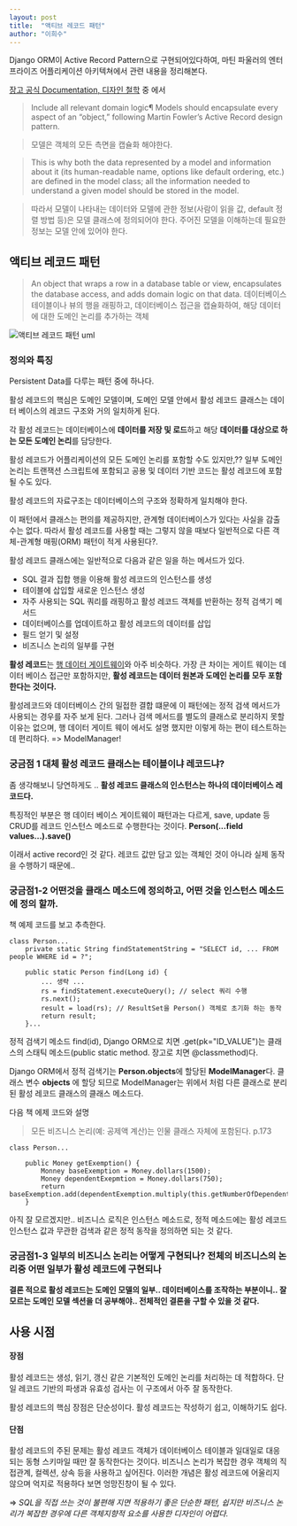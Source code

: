 ```yaml
---
layout: post
title:  "액티브 레코드 패턴"
author: "이희수"
---
```


Django ORM이 Active Record Pattern으로 구현되어있다하여, 마틴 파울러의 엔터프라이즈 어플리케이션 아키텍쳐에서 관련 내용을 정리해본다.

[장고 공식 Documentation, 디자인 철학](https://docs.djangoproject.com/en/2.2/misc/design-philosophies/#include-all-relevant-domain-logic) 중 에서

> Include all relevant domain logic¶
Models should encapsulate every aspect of an “object,” following Martin Fowler’s Active Record design pattern.

> 모델은 객체의 모든 측면을 캡슐화 해야한다.

> This is why both the data represented by a model and information about it (its human-readable name, options like default ordering, etc.) are defined in the model class; all the information needed to understand a given model should be stored in the model.

> 따라서 모델이 나타내는 데이터와 모델에 관한 정보(사람이 읽을 값, default 정렬 방법 등)은 모델 클래스에 정의되어야 한다. 주어진 모델을 이해하는데 필요한 정보는 모델 안에 있어야 한다.


## 액티브 레코드 패턴
> An object that wraps a row in a database table or view, encapsulates the database access, and adds domain logic on that data.
> 데이터베이스 테이블이나 뷰의 행을 래핑하고, 데이터베이스 접근을 캡슐화하여, 해당 데이터에 대한 도메인 논리를 추가하는 객체

![액티브 레코드 패턴 uml]({{site.url}}/assets/post_images/activeRecordSketch.gif )


### 정의와 특징
Persistent Data를 다루는 패턴 중에 하나다.

활성 레코드의 핵심은 도메인 모델이며, 도메인 모델 안에서 활성 레코드 클래스는 데이터 베이스의 레코드 구조와 거의 일치하게 된다.

각 활성 레코드는 데이터베이스에 **데이터를 저장 및 로드**하고 해당 **데이터를 대상으로 하는 모든 도메인 논리**를 담당한다.

활성 레코드가 어플리케이션의 모든 도메인 논리를 포함할 수도 있지만,?? 일부 도메인 논리는 트랜잭션 스크립트에 포함되고 공용 및 데이터 기반 코드는 활성 레코드에 포함될 수도 있다.

활성 레코드의 자료구조는 데이터베이스의 구조와 정확하게 일치해야 한다.

이 패턴에서 클래스는 편의를 제공하지만, 관계형 데이터베이스가 있다는 사실을 감출 수는 없다. 따라서 활성 레코드를 사용할 때는 그렇지 않을 때보다 일반적으로 다른 객체-관계형 매핑(ORM) 패턴이 적게 사용된다?.

활성 레코드 클래스에는 일반적으로 다음과 같은 일을 하는 메서드가 있다.

- SQL 결과 집합 행을 이용해 활성 레코드의 인스턴스를 생성
- 테이블에 삽입할 새로운 인스턴스 생성
- 자주 사용되는 SQL 쿼리를 래핑하고 활성 레코드 객체를 반환하는 정적 검색기 메서드
- 데이터베이스를 업데이트하고 활성 레코드의 데이터를 삽입
- 필드 얻기 및 설정
- 비즈니스 논리의 일부를 구현

**활성 레코드**는 [행 데이터 게이트웨이](https://martinfowler.com/eaaCatalog/rowDataGateway.html)와 아주 비슷하다. 가장 큰 차이는 게이트 웨이는 데이터 베이스 접근만 포함하지만, **활성 레코드는 데이터 원본과 도메인 논리를 모두 포함한다는 것이다.**

활성레코드와 데이터베이스 간의 밀접한 결합 떄문에 이 패턴에는 정적 검색 메서드가 사용되는 경우를 자주 보게 된다. 그러나 검색 메서드를 별도의 클래스로 분리하지 못할 이유는 없으며, 행 데이터 게이트 웨이 에서도 설명 했지만 이렇게 하는 편이 테스트하는 데 편리하다.
=> ModelManager!

### 궁금점 1 대체 활성 레코드 클래스는 테이블이냐 레코드냐?

좀 생각해보니 당연하게도 .. **활성 레코드 클래스의 인스턴스는 하나의 데이터베이스 레코드다.**

특징적인 부분은 행 데이터 베이스 게이트웨이 패턴과는 다르게, save, update 등 CRUD를 레코드 인스턴스 메소드로 수행한다는 것이다. **Person(...field values...).save()**

이래서 active record인 것 같다. 레코드 값만 담고 있는 객체인 것이 아니라 실제 동작을 수행하기 때문에..

### 궁금점1-2 어떤것을 클래스 메소드에 정의하고, 어떤 것을 인스턴스 메소드에 정의 할까.

책 예제 코드를 보고 추측한다.
```text
class Person...
    private static String findStatementString = "SELECT id, ... FROM people WHERE id = ?";

    public static Person find(Long id) {
        ... 생략 ...
        rs = findStatement.executeQuery(); // select 쿼리 수행
        rs.next();
        result = load(rs); // ResultSet을 Person() 객체로 초기화 하는 동작
        return result;
    }...
```

정적 검색기 메소드 find(id), Django ORM으로 치면 .get(pk="ID_VALUE")는 클래스의 스태틱 메소드(public static method. 장고로 치면 @classmethod)다.

Django ORM에서 정적 검색기는 **Person.objects**에 할당된 **ModelManager**다. 클래스 변수 **objects** 에 할당 되므로 ModelManager는 위에서 처럼 다른 클래스로 분리된 활성 레코드 클래스의 클래스 메소드다.

다음 책 에제 코드와 설명

> 모든 비즈니스 논리(예: 공제액 계산)는 인물 클래스 자체에 포함된다. p.173
```text
class Person...

    public Money getExemption() {
        Monney baseExemption = Money.dollars(1500);
        Money dependentExepmtion = Money.dollars(750);
        return baseExemption.add(dependentExemption.multiply(this.getNumberOfDependents()));
    }
```

아직 잘 모르겠지만.. 비즈니스 로직은 인스턴스 메소드로, 정적 메소드에는 활성 레코드 인스턴스 값과 무관한 검색과 같은 정적 동작을 정의하면 되는 것 같다.

### 궁금점1-3 일부의 비즈니스 논리는 어떻게 구현되나? 전체의 비즈니스의 논리중 어떤 일부가 활성 레코드에 구현되나
**결론 적으로 활성 레코드는 도메인 모델의 일부.. 데이터베이스를 조작하는 부분이니.. 잘 모르는 도메인 모델 섹션을 더 공부해야.. 전체적인 결론을 구할 수 있을 것 같다.**

## 사용 시점
#### 장점
활성 레코드는 생성, 읽기, 갱신 같은 기본적인 도메인 논리를 처리하는 데 적합하다. 단일 레코드 기반의 파생과 유효성 검사는 이 구조에서 아주 잘 동작한다.

활성 레코드의 핵심 장점은 단순성이다. 활성 레코드는 작성하기 쉽고, 이해하기도 쉽다.

#### 단점
활성 레코드의 주된 문제는 활성 레코드 객체가 데이터베이스 테이블과 일대일로 대응 되는 동형 스키마일 때만 잘 동작한다는 것이다. 비즈니스 논리가 복잡한 경우 객체의 직접관계, 컬렉션, 상속 등을 사용하고 싶어진다. 이러한 개념은 활성 레코드에 어울리지 않으며 억지로 적용하다 보면 엉망진창이 될 수 있다.

=> *SQL을 직접 쓰는 것이 불편해 지면 적용하기 좋은 단순한 패턴, 쉽지만 비즈니스 논리가 복잡한 경우에 다른 객체지향적 요소를 사용한 디자인이 어렵다.*


